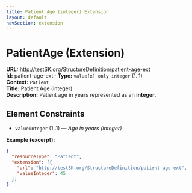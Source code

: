 ```yaml
---
title: Patient Age (integer) Extension
layout: default
navSection: extension
---
```


# PatientAge (Extension)

**URL:** http://testSK.org/StructureDefinition/patient-age-ext  
**Id:** patient-age-ext · **Type:** `value[x] only integer` (1..1)  
**Context:** `Patient`  
**Title:** Patient Age (integer)  
**Description:** Patient age in years represented as an **integer**.

## Element Constraints
- `valueInteger` (1..1) — *Age in years (integer)*

**Example (excerpt):**
```json
{
  "resourceType": "Patient",
  "extension": [{
    "url": "http://testSK.org/StructureDefinition/patient-age-ext",
    "valueInteger": 45
  }]
}
